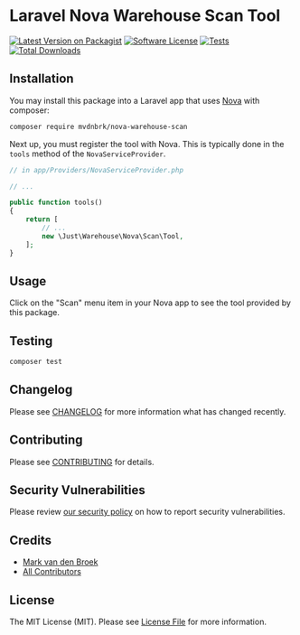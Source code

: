# Laravel Nova Warehouse Scan Tool

[![Latest Version on Packagist][ico-version]][link-packagist]
[![Software License][ico-license]](LICENSE.md)
[![Tests][ico-tests]][link-tests]
[![Total Downloads][ico-downloads]][link-downloads]

## Installation

You may install this package into a Laravel app that uses [Nova](https://nova.laravel.com) with composer:

```bash
composer require mvdnbrk/nova-warehouse-scan
```

Next up, you must register the tool with Nova. This is typically done in the `tools` method of the `NovaServiceProvider`.

```php
// in app/Providers/NovaServiceProvider.php

// ...

public function tools()
{
    return [
        // ...
        new \Just\Warehouse\Nova\Scan\Tool,
    ];
}
```

## Usage

Click on the "Scan" menu item in your Nova app to see the tool provided by this package.

## Testing

```bash
composer test
```

## Changelog

Please see [CHANGELOG](CHANGELOG.md) for more information what has changed recently.

## Contributing

Please see [CONTRIBUTING](.github/CONTRIBUTING.md) for details.

## Security Vulnerabilities

Please review [our security policy](../../security/policy) on how to report security vulnerabilities.

## Credits

- [Mark van den Broek][link-author]
- [All Contributors][link-contributors]

## License

The MIT License (MIT). Please see [License File](LICENSE.md) for more information.

[ico-version]: https://img.shields.io/packagist/v/mvdnbrk/nova-warehouse-scan.svg?style=flat-square
[ico-license]: https://img.shields.io/badge/license-MIT-brightgreen.svg?style=flat-square
[ico-downloads]: https://img.shields.io/packagist/dt/mvdnbrk/nova-warehouse-scan.svg?style=flat-square
[ico-tests]: https://github.com/mvdnbrk/nova-warehouse-scan/workflows/tests/badge.svg?branch=main

[link-packagist]: https://packagist.org/packages/mvdnbrk/nova-warehouse-scan
[link-downloads]: https://packagist.org/packages/mvdnbrk/nova-warehouse-scan
[link-tests]: https://github.com/mvdnbrk/nova-warehouse-scan/actions?query=workflow%3Atests
[link-author]: https://github.com/mvdnbrk
[link-contributors]: ../../contributors
